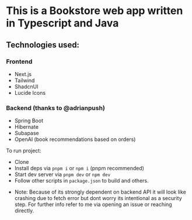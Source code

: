 

# This is a Bookstore web app written in Typescript and Java

## Technologies used:

### Frontend

- Next.js
- Tailwind
- ShadcnUI
- Lucide Icons

### Backend (thanks to @adrianpush)

- Spring Boot
- Hibernate
- Subapase
- OpenAI (book recommendations based on orders)

To run project:
- Clone
- Install deps via `pnpm i` or `npm i` (pnpm recommended)
- Start dev server via `pnpm dev` or `npm dev`
- Follow other scripts in `package.json` to build and others.
* Note: Because of its strongly dependent on backend API it will look like crashing due to fetch error but dont worry its intentional as a security step. For further info refer to me via opening an issue or reaching directly.
